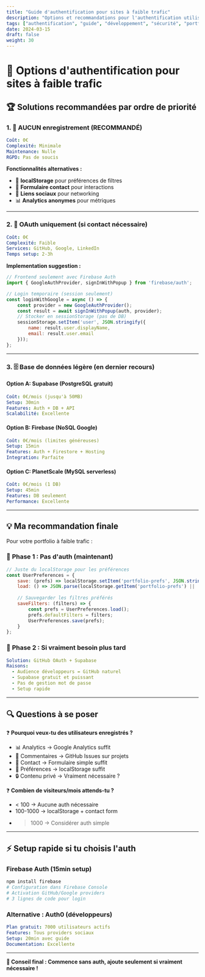 ```yaml
---
title: "Guide d'authentification pour sites à faible trafic"
description: "Options et recommandations pour l'authentification utilisateur sur des portfolios et sites à faible trafic"
tags: ["authentification", "guide", "développement", "sécurité", "portfolio"]
date: 2024-03-15
draft: false
weight: 30
---
```


# 📝 Options d'authentification pour sites à faible trafic

## 🏆 Solutions recommandées par ordre de priorité

### 1. 🚫 **AUCUN enregistrement (RECOMMANDÉ)**
```yaml
Coût: 0€
Complexité: Minimale
Maintenance: Nulle
RGPD: Pas de soucis
```

**Fonctionnalités alternatives :**
- 💾 **localStorage** pour préférences de filtres
- 📧 **Formulaire contact** pour interactions
- 🔗 **Liens sociaux** pour networking
- 📊 **Analytics anonymes** pour métriques

---

### 2. 🔑 **OAuth uniquement** (si contact nécessaire)
```yaml
Coût: 0€
Complexité: Faible
Services: GitHub, Google, LinkedIn
Temps setup: 2-3h
```

**Implementation suggestion :**
```javascript
// Frontend seulement avec Firebase Auth
import { GoogleAuthProvider, signInWithPopup } from 'firebase/auth';

// Login temporaire (session seulement)
const loginWithGoogle = async () => {
    const provider = new GoogleAuthProvider();
    const result = await signInWithPopup(auth, provider);
    // Stocker en sessionStorage (pas de DB)
    sessionStorage.setItem('user', JSON.stringify({
        name: result.user.displayName,
        email: result.user.email
    }));
};
```

---

### 3. 🗄️ **Base de données légère** (en dernier recours)

#### Option A: **Supabase** (PostgreSQL gratuit)
```yaml
Coût: 0€/mois (jusqu'à 50MB)
Setup: 30min
Features: Auth + DB + API
Scalabilité: Excellente
```

#### Option B: **Firebase** (NoSQL Google)  
```yaml
Coût: 0€/mois (limites généreuses)
Setup: 15min
Features: Auth + Firestore + Hosting
Integration: Parfaite
```

#### Option C: **PlanetScale** (MySQL serverless)
```yaml
Coût: 0€/mois (1 DB)
Setup: 45min  
Features: DB seulement
Performance: Excellente
```

---

## 💡 **Ma recommandation finale**

Pour votre portfolio à faible trafic :

### 🎯 **Phase 1 : Pas d'auth (maintenant)**
```javascript
// Juste du localStorage pour les préférences
const UserPreferences = {
    save: (prefs) => localStorage.setItem('portfolio-prefs', JSON.stringify(prefs)),
    load: () => JSON.parse(localStorage.getItem('portfolio-prefs') || '{}'),
    
    // Sauvegarder les filtres préférés
    saveFilters: (filters) => {
        const prefs = UserPreferences.load();
        prefs.defaultFilters = filters;
        UserPreferences.save(prefs);
    }
};
```

### 🚀 **Phase 2 : Si vraiment besoin plus tard**
```yaml
Solution: GitHub OAuth + Supabase
Raisons: 
  - Audience développeurs = GitHub naturel
  - Supabase gratuit et puissant  
  - Pas de gestion mot de passe
  - Setup rapide
```

---

## 🔍 **Questions à se poser**

❓ **Pourquoi veux-tu des utilisateurs enregistrés ?**
- 📊 Analytics → Google Analytics suffit
- 💬 Commentaires → GitHub Issues sur projets
- 📧 Contact → Formulaire simple suffit
- 💾 Préférences → localStorage suffit
- 🔒 Contenu privé → Vraiment nécessaire ?

❓ **Combien de visiteurs/mois attends-tu ?**
- < 100 → Aucune auth nécessaire
- 100-1000 → localStorage + contact form
- > 1000 → Considérer auth simple

---

## ⚡ **Setup rapide si tu choisis l'auth**

### Firebase Auth (15min setup)
```bash
npm install firebase
# Configuration dans Firebase Console
# Activation GitHub/Google providers
# 3 lignes de code pour login
```

### Alternative : Auth0 (développeurs)
```yaml
Plan gratuit: 7000 utilisateurs actifs
Features: Tous providers sociaux
Setup: 20min avec guide
Documentation: Excellente
```

---

**🎯 Conseil final : Commence sans auth, ajoute seulement si vraiment nécessaire !**